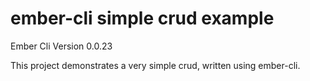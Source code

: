 ﻿# ember-cli simple crud example

Ember Cli Version 0.0.23


This project demonstrates a very simple crud, written using ember-cli.


